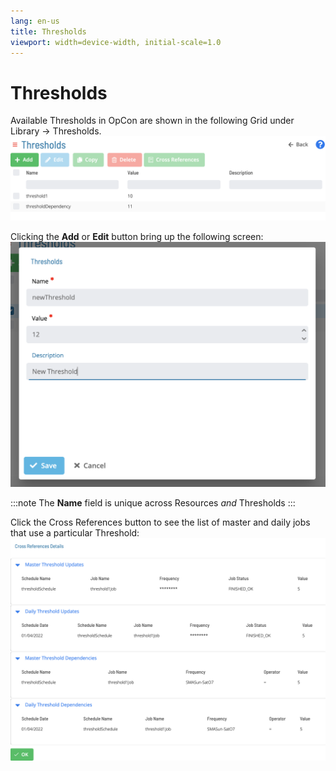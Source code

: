```yaml
---
lang: en-us
title: Thresholds
viewport: width=device-width, initial-scale=1.0
---
```


# Thresholds

Available Thresholds in OpCon are shown in the following Grid under Library -> Thresholds.
![Resource Grid](../../../../../Resources/Images/SM/Library/Thresholds/Threshold-Grid.png "Threshold Grid")

Clicking the **Add** or **Edit** button bring up the following screen:
![Resource Add](../../../../../Resources/Images/SM/Library/Thresholds/Threshold-Add.png "Threshold Add Screen")

:::note
The **Name** field is unique across Resources _and_ Thresholds
:::

Click the Cross References button to see the list of master and daily jobs that use a particular Threshold:
![Threshold CrossReferences](../../../../../Resources/Images/SM/Library/Thresholds/Threshold-CrossReference.png "Threshold Cross References")
